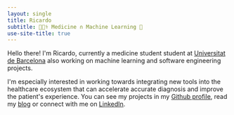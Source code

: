 ```yaml
---
layout: single
title: Ricardo
subtitle: 👨🏻‍⚕️ Medicine ∩ Machine Learning 🤖
use-site-title: true
---
```


Hello there! I'm Ricardo, currently a medicine student student at [Universitat de Barcelona](http://www.ub.edu/medicina/es/) also working on machine learning and software engineering projects.

I'm especially interested in working towards integrating new tools into the healthcare ecosystem that can accelerate accurate diagnosis and improve the patient's experience. You can see my projects in my [Github profile](github.com/polyrand), read my [blog](ricardoanderegg.com/posts/) or connect with me on [LinkedIn](linkedin.com/in/ricardoanderegg).
